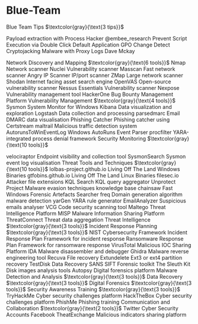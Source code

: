# Blue-Team


Blue Team Tips $\textcolor{gray}{\text{3 tips}}$

Payload extraction with Process Hacker @embee_research
Prevent Script Execution via Double Click Default Application GPO Change 
Detect Cryptojacking Malware with Proxy Logs Dave Mckay


Network Discovery and Mapping $\textcolor{gray}{\text{6 tools}}$
   Nmap Network scanner
Nuclei Vulnerability scanner
Masscan Fast network scanner
Angry IP Scanner IP/port scanner
ZMap Large network scanner
Shodan Internet facing asset search engine
 OpenVAS Open-source vulnerability scanner Nessus Essentials Vulnerability scanner Nexpose Vulnerability management tool HackerOne Bug Bounty Management Platform
Vulnerability Management $\textcolor{gray}{\text{4 tools}}$
  Sysmon System Monitor for Windows
Kibana Data visualization and exploration
Logstash Data collection and processing
parsedmarc Email DMARC data visualisation
Phishing Catcher Phishing catcher using Certstream maltrail Malicious traffic detection system AutorunsToWinEventLog Windows AutoRuns Event Parser procfilter YARA-integrated process denial framework
Security Monitoring $\textcolor{gray}{\text{10 tools}}$
   
velociraptor Endpoint visibility and collection tool SysmonSearch Sysmon event log visualisation
Threat Tools and Techniques $\textcolor{gray}{\text{10 tools}}$
lolbas-project.github.io Living Off The Land Windows Binaries gtfobins.github.io Living Off The Land Linux Binaries filesec.io Attacker file extensions
KQL Search KQL query aggregator
Unprotect Project Malware evasion techniques knowledge base chainsaw Fast Windows Forensic Artefacts Searcher
freq Domain generation algorithm malware detection
yarGen YARA rule generator
      EmailAnalyzer Suspicious emails analyser VCG Code security scanning tool
Maltego Threat Intelligence Platform
MISP Malware Information Sharing Platform ThreatConnect Threat data aggregation
Threat Intelligence $\textcolor{gray}{\text{3 tools}}$
Incident Response Planning $\textcolor{gray}{\text{3 tools}}$
  NIST Cybersecurity Framework
Incident Response Plan Framework for incident response Ransomware Response Plan Framework for ransomware response
  VirusTotal Malicious IOC Sharing Platform IDA Malware disassembler and debugger Ghidra Malware reverse engineering tool
Recuva File recovery
Extundelete Ext3 or ext4 partition recovery TestDisk Data Recovery
SANS SIFT Forensic toolkit
The Sleuth Kit Disk images analysis tools Autopsy Digital forensics platform
Malware Detection and Analysis $\textcolor{gray}{\text{3 tools}}$
Data Recovery $\textcolor{gray}{\text{3 tools}}$
Digital Forensics $\textcolor{gray}{\text{3 tools}}$
Security Awareness Training $\textcolor{gray}{\text{3 tools}}$
   TryHackMe Cyber security challenges platform HackTheBox Cyber security challenges platform PhishMe Phishing training
Communication and Collaboration $\textcolor{gray}{\text{2 tools}}$
Twitter Cyber Security Accounts
Facebook TheatExchange Malicious indicators sharing platform
